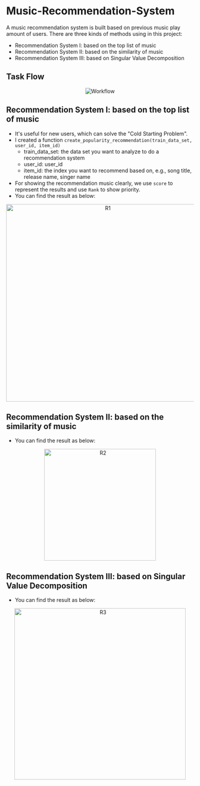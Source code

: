 # Music-Recommendation-System
A music recommendation system is built based on previous music play amount of users. There are three kinds of methods using in this project:

- Recommendation System Ⅰ: based on the top list of music
- Recommendation System Ⅱ: based on the similarity of music
- Recommendation System Ⅲ: based on Singular Value Decomposition


## Task Flow
<div align="center">
<img src="https://github.com/JimengShi/Music-Recommendation-System/blob/master/images/Flow.png" alt="Workflow" >
</div>


## Recommendation System Ⅰ: based on the top list of music
- It's useful for new users, which can solve the "Cold Starting Problem".
- I created a function `create_popularity_recommendation(train_data_set, user_id, item_id)`
  - train_data_set: the data set you want to analyze to do a recommendation system
  - user_id: user_id
  - item_id: the index you want to recommend based on, e.g., song title, release name, singer name
- For showing the recommendation music clearly, we use `score` to represent the results and use `Rank` to show priority.
- You can find the result as below:

<div align="center">
<img src="https://github.com/JimengShi/Music-Recommendation-System/blob/master/images/Recommendation%201.png" height=530 alt="R1">
</div>


## Recommendation System Ⅱ: based on the similarity of music

- You can find the result as below:

<div align="center">
<img src="https://github.com/JimengShi/Music-Recommendation-System/blob/master/images/Recommendation%202.png" height=300 alt="R2">
</div>


## Recommendation System Ⅲ: based on Singular Value Decomposition

- You can find the result as below:

<div align="center">
<img src="https://github.com/JimengShi/Music-Recommendation-System/blob/master/images/Recommendation%203.png" height=460 alt="R3">
</div>
